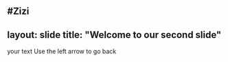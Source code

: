 #Zizi
-----
layout: slide
title: "Welcome to our second slide"
---
your text
Use the left arrow to go back
